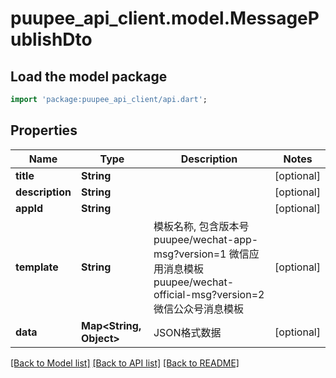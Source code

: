 # puupee_api_client.model.MessagePublishDto

## Load the model package
```dart
import 'package:puupee_api_client/api.dart';
```

## Properties
Name | Type | Description | Notes
------------ | ------------- | ------------- | -------------
**title** | **String** |  | [optional] 
**description** | **String** |  | [optional] 
**appId** | **String** |  | [optional] 
**template** | **String** | 模板名称, 包含版本号  puupee/wechat-app-msg?version=1 微信应用消息模板  puupee/wechat-official-msg?version=2 微信公众号消息模板 | [optional] 
**data** | **Map&lt;String, Object&gt;** | JSON格式数据 | [optional] 

[[Back to Model list]](../README.md#documentation-for-models) [[Back to API list]](../README.md#documentation-for-api-endpoints) [[Back to README]](../README.md)


